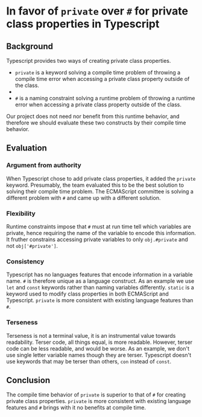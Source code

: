 # In favor of `private` over `#` for private class properties in Typescript

## Background

Typescript provides two ways of creating private class properties.

* `private` is a keyword solving a compile time problem of throwing a compile time error when accessing a private class property outside of the class.
*   
* `#` is a naming constraint solving a runtime problem of throwing a runtime error when accessing a private class property outside of the class.

Our project does not need nor benefit from this runtime behavior, and therefore we should evaluate these two constructs by their compile time behavior.

## Evaluation

### Argument from authority
When Typescript chose to add private class properties, it added the `private` keyword.  Presumably, the team evaluated this to be the best solution to solving their compile time problem.  The ECMAScript committee is solving a different problem with `#` and came up with a different solution.

### Flexibility
Runtime constraints impose that `#` must at run time tell which variables are private, hence requiring the name of the variable to encode this information.  It fruther constrains accessing private variables to only `obj.#private` and not `obj['#private']`.

### Consistency

Typescript has no languages features that encode information in a variable name. `#` is therefore unique as a language construct.  As an example we use `let` and `const` keywords rather than naming variables differently.  `static` is a keyword used to modify class properties in both ECMAScript and Typescript.  `private` is more consistent with existing language features than `#`.

### Terseness
Terseness is not a terminal value, it is an instrumental value towards readability.  Terser code, all things equal, is more readable.  However, terser code can be less readable, and would be worse.  As an example, we don't use single letter variable names though they are terser.  Typescript doesn't use keywords that may be terser than others, `con` instead of `const`.

## Conclusion

The compile time behavior of `private` is superior to that of `#` for creating private class properties.  `private` is more consistent with existing language features and `#` brings with it no benefits at compile time.
